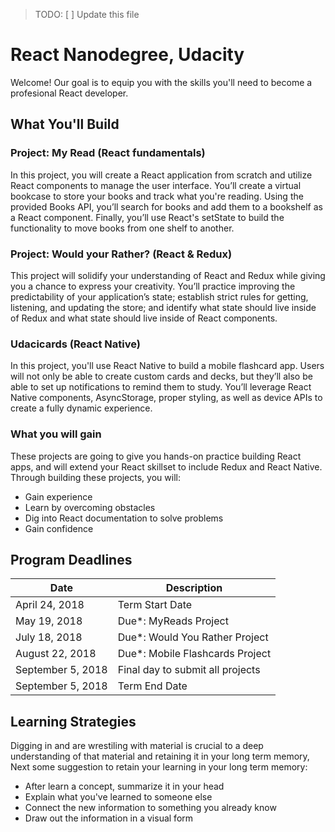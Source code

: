> TODO: [ ] Update this file

# React Nanodegree, Udacity

Welcome! Our goal is to equip you with the skills you'll need to become a profesional React developer.

## What You'll Build

### Project: My Read (React fundamentals)

In this project, you will create a React application from scratch and utilize React components to manage the user interface. You’ll create a virtual bookcase to store your books and track what you're reading. Using the provided Books API, you’ll search for books and add them to a bookshelf as a React component. Finally, you’ll use React's setState to build the functionality to move books from one shelf to another.

### Project: Would your Rather? (React & Redux)

This project will solidify your understanding of React and Redux while giving you a chance to express your creativity. You’ll practice improving the predictability of your application’s state; establish strict rules for getting, listening, and updating the store; and identify what state should live inside of Redux and what state should live inside of React components.

### Udacicards (React Native)

In this project, you'll use React Native to build a mobile flashcard app. Users will not only be able to create custom cards and decks, but they’ll also be able to set up notifications to remind them to study. You’ll leverage React Native components, AsyncStorage, proper styling, as well as device APIs to create a fully dynamic experience.

### What you will gain

These projects are going to give you hands-on practice building React apps, and will extend your React skillset to include Redux and React Native. Through building these projects, you will:

- Gain experience
- Learn by overcoming obstacles
- Dig into React documentation to solve problems
- Gain confidence

## Program Deadlines

| Date              | Description                      |
|-------------------|----------------------------------|
| April 24, 2018    | Term Start Date                  |
| May 19, 2018      | Due*: MyReads Project            |
| July 18, 2018     | Due*: Would You Rather Project   |
| August 22, 2018   | Due*: Mobile Flashcards Project  |
| September 5, 2018 | Final day to submit all projects |
| September 5, 2018 | Term End Date                    |

## Learning Strategies

Digging in and are wrestiling with material is crucial to a deep understanding of that material and retaining it in your long term memory, Next some suggestion to retain your learning in your long term memory:

- After learn a concept, summarize it in your head
- Explain what you've learned to someone else
- Connect the new information to something you already know
- Draw out the information in a visual form

